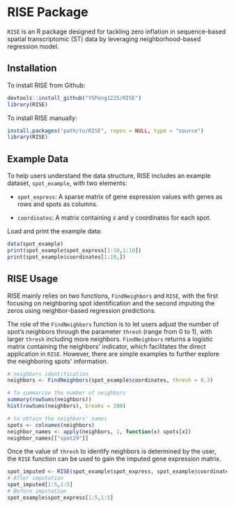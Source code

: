 
# RISE Package

`RISE` is an R package designed for tackling zero inflation in
sequence-based spatial transcriptomic (ST) data by leveraging
neighborhood-based regression model.

## Installation

To install RISE from Github:

```r
devtools::install_github("YSPeng1225/RISE")
library(RISE)
```

To install RISE manually:

``` r
install.packages("path/to/RISE", repos = NULL, type = "source")
library(RISE)
```

## Example Data

To help users understand the data structure, RISE includes an example
dataset, `spot_example`, with two elements:

- `spot_express`: A sparse matrix of gene expression values with genes
  as rows and spots as columns.

- `coordinates`: A matrix containing x and y coordinates for each spot.

Load and print the example data:

``` r
data(spot_example)
print(spot_example$spot_express[1:10,1:10])
print(spot_example$coordinates[1:10,])
```

## RISE Usage

RISE mainly relies on two functions, `FindNeighbors` and `RISE`, with
the first focusing on neighboring spot identification and the second
imputing the zeros using neighbor-based regression predictions.

The role of the `FindNeighbors` function is to let users adjust the number
of spot’s neighbors through the parameter `thresh` (range from 0 to 1), with
larger `thresh` including more neighbors. `FindNeighbors` returns a
logistic matrix containing the neighbors' indicator, which facilitates the
direct application in `RISE`. However, there are simple examples to
further explore the neighboring spots' information.

``` r
# neighbors identification
neighbors <- FindNeighbors(spot_example$coordinates, thresh = 0.3)

# To summarize the number of neighbors
summary(rowSums(neighbors))
hist(rowSums(neighbors), breaks = 200)

# to obtain the neighbors' names
spots <- colnames(neighbors)
neighbor_names <- apply(neighbors, 1, function(x) spots[x])
neighbor_names[["spot29"]]
```

Once the value of `thresh` to identify neighbors is determined by the
user, the `RISE` function can be used to gain the imputed gene expression
matrix.

``` r
spot_imputed <- RISE(spot_example$spot_express, spot_example$coordinates, thresh = 0.3)
# After imputation
spot_imputed[1:5,1:5]
# Before imputation
spot_example$spot_express[1:5,1:5]
```
